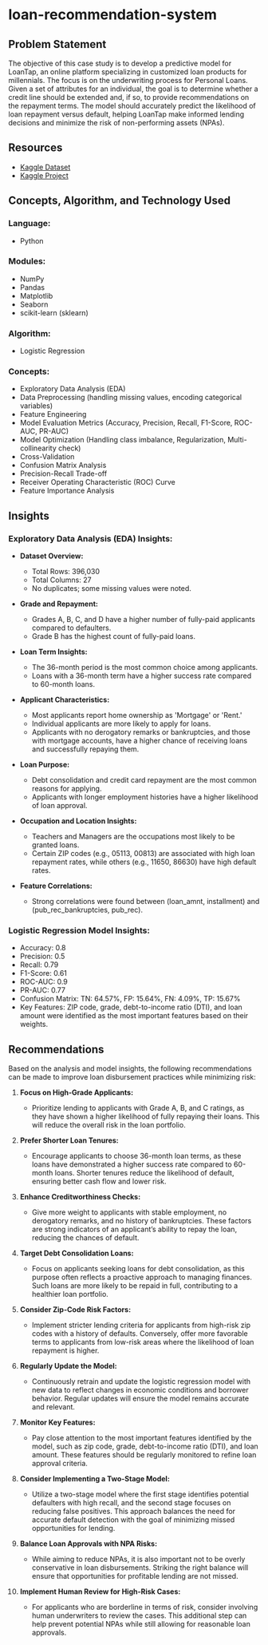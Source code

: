 # loan-recommendation-system 
## Problem Statement
The objective of this case study is to develop a predictive model for LoanTap, an online platform specializing in customized loan products for millennials. The focus is on the underwriting process for Personal Loans. Given a set of attributes for an individual, the goal is to determine whether a credit line should be extended and, if so, to provide recommendations on the repayment terms. The model should accurately predict the likelihood of loan repayment versus default, helping LoanTap make informed lending decisions and minimize the risk of non-performing assets (NPAs).

## Resources
- [Kaggle Dataset](https://www.kaggle.com/datasets/ranitsarkar01/loantap-logisticregression)
- [Kaggle Project](https://www.kaggle.com/code/ankur561999/jamboree-education-linear-regression/input)

## Concepts, Algorithm, and Technology Used

### Language:
- Python

### Modules:
- NumPy
- Pandas
- Matplotlib
- Seaborn
- scikit-learn (sklearn)

### Algorithm:
- Logistic Regression

### Concepts:
- Exploratory Data Analysis (EDA)
- Data Preprocessing (handling missing values, encoding categorical variables)
- Feature Engineering
- Model Evaluation Metrics (Accuracy, Precision, Recall, F1-Score, ROC-AUC, PR-AUC)
- Model Optimization (Handling class imbalance, Regularization, Multi-collinearity check)
- Cross-Validation
- Confusion Matrix Analysis
- Precision-Recall Trade-off
- Receiver Operating Characteristic (ROC) Curve
- Feature Importance Analysis

## Insights

### Exploratory Data Analysis (EDA) Insights:
- **Dataset Overview:**
  - Total Rows: 396,030
  - Total Columns: 27
  - No duplicates; some missing values were noted.
  
- **Grade and Repayment:**
  - Grades A, B, C, and D have a higher number of fully-paid applicants compared to defaulters.
  - Grade B has the highest count of fully-paid loans.

- **Loan Term Insights:**
  - The 36-month period is the most common choice among applicants.
  - Loans with a 36-month term have a higher success rate compared to 60-month loans.

- **Applicant Characteristics:**
  - Most applicants report home ownership as 'Mortgage' or 'Rent.'
  - Individual applicants are more likely to apply for loans.
  - Applicants with no derogatory remarks or bankruptcies, and those with mortgage accounts, have a higher chance of receiving loans and successfully repaying them.

- **Loan Purpose:**
  - Debt consolidation and credit card repayment are the most common reasons for applying.
  - Applicants with longer employment histories have a higher likelihood of loan approval.

- **Occupation and Location Insights:**
  - Teachers and Managers are the occupations most likely to be granted loans.
  - Certain ZIP codes (e.g., 05113, 00813) are associated with high loan repayment rates, while others (e.g., 11650, 86630) have high default rates.

- **Feature Correlations:**
  - Strong correlations were found between (loan_amnt, installment) and (pub_rec_bankruptcies, pub_rec).

### Logistic Regression Model Insights:
- Accuracy: 0.8
- Precision: 0.5
- Recall: 0.79
- F1-Score: 0.61
- ROC-AUC: 0.9
- PR-AUC: 0.77
- Confusion Matrix: TN: 64.57%, FP: 15.64%, FN: 4.09%, TP: 15.67%
- Key Features: ZIP code, grade, debt-to-income ratio (DTI), and loan amount were identified as the most important features based on their weights.

## Recommendations
Based on the analysis and model insights, the following recommendations can be made to improve loan disbursement practices while minimizing risk:

1. **Focus on High-Grade Applicants:**
   - Prioritize lending to applicants with Grade A, B, and C ratings, as they have shown a higher likelihood of fully repaying their loans. This will reduce the overall risk in the loan portfolio.

2. **Prefer Shorter Loan Tenures:**
   - Encourage applicants to choose 36-month loan terms, as these loans have demonstrated a higher success rate compared to 60-month loans. Shorter tenures reduce the likelihood of default, ensuring better cash flow and lower risk.

3. **Enhance Creditworthiness Checks:**
   - Give more weight to applicants with stable employment, no derogatory remarks, and no history of bankruptcies. These factors are strong indicators of an applicant’s ability to repay the loan, reducing the chances of default.

4. **Target Debt Consolidation Loans:**
   - Focus on applicants seeking loans for debt consolidation, as this purpose often reflects a proactive approach to managing finances. Such loans are more likely to be repaid in full, contributing to a healthier loan portfolio.

5. **Consider Zip-Code Risk Factors:**
   - Implement stricter lending criteria for applicants from high-risk zip codes with a history of defaults. Conversely, offer more favorable terms to applicants from low-risk areas where the likelihood of loan repayment is higher.

6. **Regularly Update the Model:**
   - Continuously retrain and update the logistic regression model with new data to reflect changes in economic conditions and borrower behavior. Regular updates will ensure the model remains accurate and relevant.

7. **Monitor Key Features:**
   - Pay close attention to the most important features identified by the model, such as zip code, grade, debt-to-income ratio (DTI), and loan amount. These features should be regularly monitored to refine loan approval criteria.

8. **Consider Implementing a Two-Stage Model:**
   - Utilize a two-stage model where the first stage identifies potential defaulters with high recall, and the second stage focuses on reducing false positives. This approach balances the need for accurate default detection with the goal of minimizing missed opportunities for lending.

9. **Balance Loan Approvals with NPA Risks:**
   - While aiming to reduce NPAs, it is also important not to be overly conservative in loan disbursements. Striking the right balance will ensure that opportunities for profitable lending are not missed.

10. **Implement Human Review for High-Risk Cases:**
    - For applicants who are borderline in terms of risk, consider involving human underwriters to review the cases. This additional step can help prevent potential NPAs while still allowing for reasonable loan approvals.




